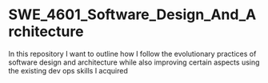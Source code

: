 # SWE_4601_Software_Design_And_Architecture
In this repository I want to outline how I follow the evolutionary practices of software design and architecture while also improving certain aspects using the existing dev ops skills I acquired
